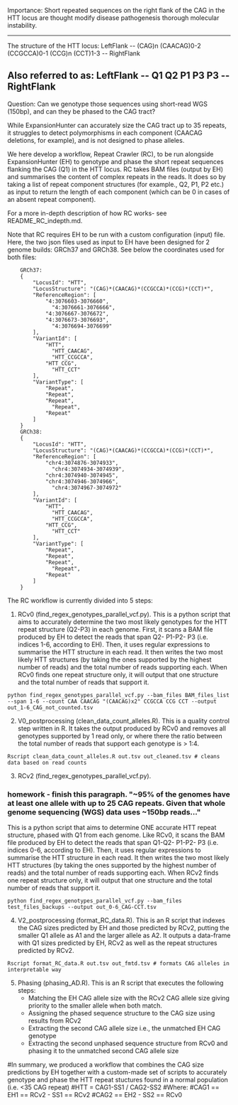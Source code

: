 
Importance: Short repeated sequences on the right flank of the CAG in the HTT locus are thought modify disease pathogenesis thorough molecular instability. 

------------------------
The structure of the HTT locus: 
 LeftFlank -- (CAG)n (CAACAG)0-2 (CCGCCA)0-1 (CCG)n (CCT)1-3 -- RightFlank

Also referred to as:
 LeftFlank -- Q1 Q2 P1 P3 P3 -- RightFlank
------------------------

Question: Can we genotype those sequences using short-read WGS (150bp), and can they be phased to the CAG tract?


While ExpansionHunter can accurately size the CAG tract up to 35 repeats, it struggles to detect polymorphisms in each component (CAACAG deletions, for example), and is not designed to phase alleles.

We here develop a workflow, Repeat Crawler (RC), to be run alongside ExpansionHunter (EH) to genotype and phase the short repeat sequences flanking the CAG (Q1) in the HTT locus. RC takes BAM files (output by EH) and summarises the content of complex repeats in the reads. 
It does so by taking a list of repeat component structures (for example., Q2, P1, P2 etc.) as input to return the length of each component (which can be 0 in cases of an absent repeat component). 

For a more in-depth description of how RC works- see README_RC_indepth.md.

Note that RC requires EH to be run with a custom configuration (input) file.
Here, the two json files used as input to EH have been designed for 2 genome builds: GRCh37 and GRCh38. 
See below the coordinates used for both files:

```
	GRCh37: 
	{
        "LocusId": "HTT",
        "LocusStructure": "(CAG)*(CAACAG)*(CCGCCA)*(CCG)*(CCT)*",
        "ReferenceRegion": [
            "4:3076603-3076660",
	          "4:3076661-3076666",
            "4:3076667-3076672",
            "4:3076673-3076693",
	          "4:3076694-3076699"
        ],
        "VariantId": [
            "HTT",
	          "HTT_CAACAG",
	          "HTT_CCGCCA",
            "HTT_CCG",
	          "HTT_CCT"
        ],
        "VariantType": [
            "Repeat",
            "Repeat",
            "Repeat",
	          "Repeat",
            "Repeat"
        ]
    }
    GRCh38:
    {
        "LocusId": "HTT",
        "LocusStructure": "(CAG)*(CAACAG)*(CCGCCA)*(CCG)*(CCT)*",
        "ReferenceRegion": [
            "chr4:3074876-3074933",
	          "chr4:3074934-3074939",
            "chr4:3074940-3074945",
            "chr4:3074946-3074966",
	          "chr4:3074967-3074972"
        ],
        "VariantId": [
            "HTT",
	          "HTT_CAACAG",
	          "HTT_CCGCCA",
            "HTT_CCG",
	          "HTT_CCT"
        ],
        "VariantType": [
            "Repeat",
            "Repeat",
            "Repeat",
	          "Repeat",
            "Repeat"
        ]
    }
```

The RC workflow is currently divided into 5 steps:
1. RCv0 (find_regex_genotypes_parallel_vcf.py). This is a python script that aims to accurately determine the two most likely genotypes for the HTT repeat structure (Q2-P3) in each genome. First, it scans a BAM file produced by EH to detect the reads that span Q2- P1-P2- P3 (i.e. indices 1-6, according to EH). Then, it uses regular expressions to summarise the HTT structure in each read. It then writes the two most likely HTT structures (by taking the ones supported by the highest number of reads) and the total number of reads supporting each.  When RCv0 finds one repeat structure only, it will output that one structure and the total number of reads that support it.   
```
python find_regex_genotypes_parallel_vcf.py --bam_files BAM_files_list --span 1-6 --count CAA CAACAG "(CAACAG)x2" CCGCCA CCG CCT --output out_1-6_CAG_not_counted.tsv
```
2. V0_postprocessing (clean_data_count_alleles.R). This is a quality control step written in R. It takes the output produced by RCv0 and removes all genotypes supported by 1 read only, or where there the ratio between the total number of reads that support each genotype is > 1:4. 
```
Rscript clean_data_count_alleles.R out.tsv out_cleaned.tsv # cleans data based on read counts
```
3. RCv2 (find_regex_genotypes_parallel_vcf.py). 

### homework - finish this paragraph. "~95% of the genomes have at least one allele with up to 25 CAG repeats. Given that whole genome sequencing (WGS) data uses ~150bp reads..."

This is a python script that aims to determine ONE accurate HTT repeat structure, phased with Q1 from each genome. Like RCv0,  it scans the BAM file produced by EH to detect the reads that span Q1-Q2- P1-P2- P3 (i.e. indices 0-6, according to EH). Then, it uses regular expressions to summarise the HTT structure in each read.   It then writes the two most likely HTT structures (by taking the ones supported by the highest number of reads) and the total number of reads supporting each.  When RCv2 finds one repeat structure only, it will output that one structure and the total number of reads that support it.   
```
python find_regex_genotypes_parallel_vcf.py --bam_files test_files_backups --output out_0-6_CAG-CCT.tsv
```
4. V2_postprocessing (format_RC_data.R). This is an R script that indexes the CAG sizes predicted by EH and those predicted by RCv2, putting the smaller Q1 allele as A1 and the larger allele as A2. It outputs a data-frame with Q1 sizes predicted  by EH, RCv2 as well as the repeat structures predicted by RCv2.
```
Rscript format_RC_data.R out.tsv out_fmtd.tsv # formats CAG alleles in interpretable way
```

5. Phasing (phasing_AD.R). This is an R script that executes the following steps:
	- Matching the EH CAG allele size with the RCv2 CAG allele size giving priority to the smaller allele when both match.
	- Assigning the phased sequence structure to the CAG size using results from RCv2
	- Extracting the second CAG allele size i.e., the unmatched EH CAG genotype
	- Extracting the second unphased sequence structure from RCv0 and phasing it to the unmatched second CAG allele size 



#In summary, we produced a workflow that combines the CAG size predictions by EH together with a custom-made set of scripts to accurately genotype and phase the HTT repeat stuctures found in a normal population (i.e. <35 CAG repeat)
#HTT  = CAG1-SS1 / CAG2-SS2
#Where:
#CAG1 == EH1 == RCv2 - SS1 == RCv2 
#CAG2 == EH2 - SS2 == RCv0 



